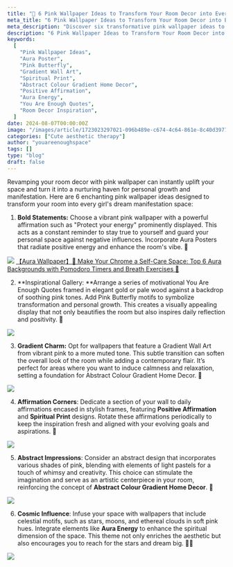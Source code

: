 ```yaml
---
title: "🩷 6 Pink Wallpaper Ideas to Transform Your Room Decor into Every Girl’s Dream Manifestation Space"
meta_title: "6 Pink Wallpaper Ideas to Transform Your Room Decor into Every Girl’s Dream Manifestation Space"
meta_description: "Discover six transformative pink wallpaper ideas to enhance your room with themes like Pink Butterfly, Aura Poster, and Spiritual Prints. Our specially curated selection includes gradient wall arts, abstract colour gradients, and positive affirmations designed to inspire and uplift your personal space. Transform your room into a haven of positivity and creativity with our empowering 'You Are Enough' quotes and aura energy designs. Perfect for anyone looking to add a touch of serenity and inspiration to their daily living environment."
description: "6 Pink Wallpaper Ideas to Transform Your Room Decor into Every Girl’s Dream Manifestation Space"
keywords:
  [
    "Pink Wallpaper Ideas",
    "Aura Poster",
    "Pink Butterfly",
    "Gradient Wall Art",
    "Spiritual Print",
    "Abstract Colour Gradient Home Decor",
    "Positive Affirmation",
    "Aura Energy",
    "You Are Enough Quotes",
    "Room Decor Inspiration",
  ]
date: 2024-08-07T00:00:00Z
image: "/images/article/1723023297021-096b489e-c674-4c64-861e-8c40d3977471.jpg"
categories: ["Cute aesthetic therapy"]
author: "youareenoughspace"
tags: []
type: "blog"
draft: false
---
```


Revamping your room decor with pink wallpaper can instantly uplift your space and turn it into a nurturing haven for personal growth and manifestation. Here are 6 enchanting pink wallpaper ideas designed to transform your room into every girl's dream manifestation space:

1. **Bold Statements:** Choose a vibrant pink wallpaper with a powerful affirmation such as "Protect your energy" prominently displayed. This acts as a constant reminder to stay true to yourself and guard your personal space against negative influences. Incorporate Aura Posters that radiate positive energy and enhance the room's vibe. 💪

![](/images/article/1723023297207-cd18b8b3-97d4-44e7-8ea6-d7ea518ad9aa.jpeg)
[【Aura Wallpaper】🌟 Make Your Chrome a Self-Care Space: Top 6 Aura Backgrounds with Pomodoro Timers and Breath Exercises 🌈](https://www.youareenoughquotes.com/cute_aesthetic_therapy/aura-wallpaper-make-your-chrome-a-self-care-space/)

2. **Inspirational Gallery: **Arrange a series of motivational You Are Enough Quotes framed in elegant gold or pale wood against a backdrop of soothing pink tones. Add Pink Butterfly motifs to symbolize transformation and personal growth. This creates a visually appealing display that not only beautifies the room but also inspires daily reflection and positivity. **🌟**

![](/images/article/1723023297096-d5c27ba9-86cf-4fa9-acd3-e04db66aeda6.jpeg)

3. **Gradient Charm:** Opt for wallpapers that feature a Gradient Wall Art from vibrant pink to a more muted tone. This subtle transition can soften the overall look of the room while adding a contemporary flair. It’s perfect for areas where you want to induce calmness and relaxation, setting a foundation for Abstract Colour Gradient Home Decor. **🌈**

![](/images/article/1723023297053-b272344b-1c92-40be-adba-4af468346d03.jpeg)

4. **Affirmation Corners**: Dedicate a section of your wall to daily affirmations encased in stylish frames, featuring **Positive Affirmation** and **Spiritual Print** designs. Rotate these affirmations periodically to keep the inspiration fresh and aligned with your evolving goals and aspirations. 🔄

![](/images/article/1723023297065-0f327197-8ca7-444a-9ccd-9b9516517723.jpeg)

5. **Abstract Impressions**: Consider an abstract design that incorporates various shades of pink, blending with elements of light pastels for a touch of whimsy and creativity. This choice can stimulate the imagination and serve as an artistic centerpiece in your room, reinforcing the concept of **Abstract Colour Gradient Home Decor**. 🎨

![](/images/article/1723023297535-f62630b4-b23e-4717-a289-bb268c009526.jpeg)

6. **Cosmic Influence**: Infuse your space with wallpapers that include celestial motifs, such as stars, moons, and ethereal clouds in soft pink hues. Integrate elements like **Aura Energy** to enhance the spiritual dimension of the space. This theme not only enriches the aesthetic but also encourages you to reach for the stars and dream big. 🌙✨

![](/images/article/1723023297864-21374f68-6ebf-4ab5-b784-e76c461d4767.jpeg)
